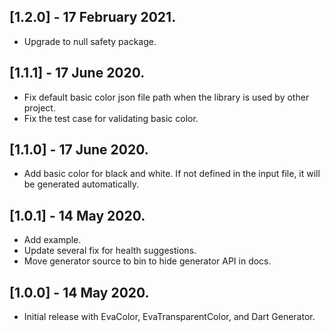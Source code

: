 ## [1.2.0] - 17 February 2021.

* Upgrade to null safety package.

## [1.1.1] - 17 June 2020.

* Fix default basic color json file path when the library is used by other project.
* Fix the test case for validating basic color.

## [1.1.0] - 17 June 2020.

* Add basic color for black and white. If not defined in the input file, it will be generated 
  automatically.

## [1.0.1] - 14 May 2020.

* Add example.
* Update several fix for health suggestions.
* Move generator source to bin to hide generator API in docs.

## [1.0.0] - 14 May 2020.

* Initial release with EvaColor, EvaTransparentColor, and Dart
  Generator.
